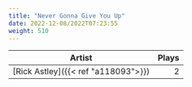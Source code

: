 ```yaml
---
title: "Never Gonna Give You Up"
date: 2022-12-08/2022T07:23:55
weight: 510
---
```




 Artist | Plays 
----- | -----:
[Rick Astley]({{< ref "a118093">}}) | 2
